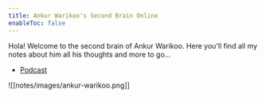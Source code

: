 ```yaml
---
title: Ankur Warikoo's Second Brain Online
enableToc: false
---
```


Hola! Welcome to the second brain of Ankur Warikoo. Here you'll find all my notes about him all his thoughts and more to go...

- [Podcast](https://ishehraj.github.io/warikoo/podcast/)

![[notes/images/ankur-warikoo.png]]